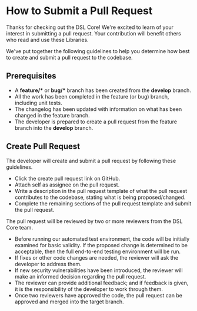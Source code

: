 # How to Submit a Pull Request

Thanks for checking out the DSL Core! We're excited to learn of your interest in submitting a pull request. Your contribution will benefit others who read and use these Libraries.

We've put together the following guidelines to help you determine how best to create and submit a pull request to the codebase.

## Prerequisites

* A __feature/\*__  or  __bug/\*__  branch has been created from the __develop__ branch.
* All the work has been completed in the feature (or bug) branch, including unit tests.
* The changelog has been updated with information on what has been changed in the feature branch.
* The developer is prepared to create a pull request from the feature branch into the __develop__ branch.

## Create Pull Request

The developer will create and submit a pull request by following these guidelines.

* Click the create pull request link on GitHub.
* Attach self as assignee on the pull request.
* Write a description in the pull request template of what the pull request contributes to the codebase, stating what is being proposed/changed.
* Complete the remaining sections of the pull request template and submit the pull request.

The pull request will be reviewed by two or more reviewers from the DSL Core team.

* Before running our automated test environment, the code will be initially examined for basic validity. If the proposed change is determined to be acceptable, then the full end-to-end testing environment will be run.
* If fixes or other code changes are needed, the reviewer will ask the developer to address them.
* If new security vulnerabilities have been introduced, the reviewer will make an informed decision regarding the pull request.
* The reviewer can provide additional feedback; and if feedback is given, it is the responsibility of the developer to work through them.
* Once two reviewers have approved the code, the pull request can be approved and merged into the target branch.
